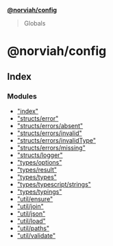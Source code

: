 **[@norviah/config](README.md)**

> Globals

# @norviah/config

## Index

### Modules

* ["index"](modules/_index_.md)
* ["structs/error"](modules/_structs_error_.md)
* ["structs/errors/absent"](modules/_structs_errors_absent_.md)
* ["structs/errors/invalid"](modules/_structs_errors_invalid_.md)
* ["structs/errors/invalidType"](modules/_structs_errors_invalidtype_.md)
* ["structs/errors/missing"](modules/_structs_errors_missing_.md)
* ["structs/logger"](modules/_structs_logger_.md)
* ["types/options"](modules/_types_options_.md)
* ["types/result"](modules/_types_result_.md)
* ["types/types"](modules/_types_types_.md)
* ["types/typescript/strings"](modules/_types_typescript_strings_.md)
* ["types/typings"](modules/_types_typings_.md)
* ["util/ensure"](modules/_util_ensure_.md)
* ["util/join"](modules/_util_join_.md)
* ["util/json"](modules/_util_json_.md)
* ["util/load"](modules/_util_load_.md)
* ["util/paths"](modules/_util_paths_.md)
* ["util/validate"](modules/_util_validate_.md)
